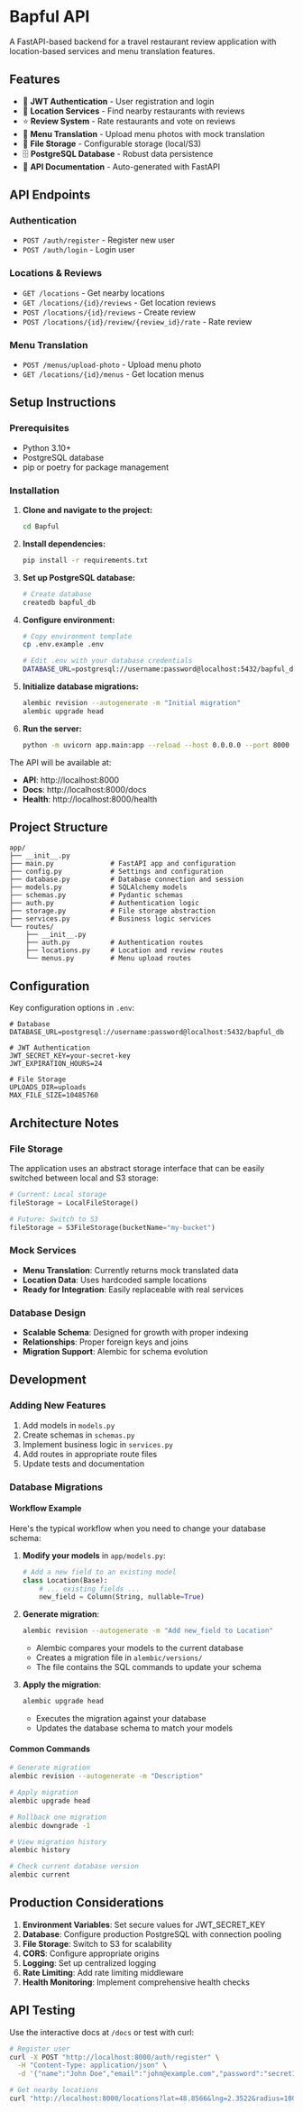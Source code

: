 # Bapful API

A FastAPI-based backend for a travel restaurant review application with location-based services and menu translation features.

## Features

- 🔐 **JWT Authentication** - User registration and login
- 📍 **Location Services** - Find nearby restaurants with reviews
- ⭐ **Review System** - Rate restaurants and vote on reviews
- 🍜 **Menu Translation** - Upload menu photos with mock translation
- 📁 **File Storage** - Configurable storage (local/S3)
- 🗄️ **PostgreSQL Database** - Robust data persistence
- 📝 **API Documentation** - Auto-generated with FastAPI

## API Endpoints

### Authentication

- `POST /auth/register` - Register new user
- `POST /auth/login` - Login user

### Locations & Reviews

- `GET /locations` - Get nearby locations
- `GET /locations/{id}/reviews` - Get location reviews
- `POST /locations/{id}/reviews` - Create review
- `POST /locations/{id}/review/{review_id}/rate` - Rate review

### Menu Translation

- `POST /menus/upload-photo` - Upload menu photo
- `GET /locations/{id}/menus` - Get location menus

## Setup Instructions

### Prerequisites

- Python 3.10+
- PostgreSQL database
- pip or poetry for package management

### Installation

1. **Clone and navigate to the project:**

   ```bash
   cd Bapful
   ```

2. **Install dependencies:**

   ```bash
   pip install -r requirements.txt
   ```

3. **Set up PostgreSQL database:**

   ```bash
   # Create database
   createdb bapful_db
   ```

4. **Configure environment:**

   ```bash
   # Copy environment template
   cp .env.example .env

   # Edit .env with your database credentials
   DATABASE_URL=postgresql://username:password@localhost:5432/bapful_db
   ```

5. **Initialize database migrations:**

   ```bash
   alembic revision --autogenerate -m "Initial migration"
   alembic upgrade head
   ```

6. **Run the server:**
   ```bash
   python -m uvicorn app.main:app --reload --host 0.0.0.0 --port 8000
   ```

The API will be available at:

- **API**: http://localhost:8000
- **Docs**: http://localhost:8000/docs
- **Health**: http://localhost:8000/health

## Project Structure

```
app/
├── __init__.py
├── main.py              # FastAPI app and configuration
├── config.py            # Settings and configuration
├── database.py          # Database connection and session
├── models.py            # SQLAlchemy models
├── schemas.py           # Pydantic schemas
├── auth.py              # Authentication logic
├── storage.py           # File storage abstraction
├── services.py          # Business logic services
└── routes/
    ├── __init__.py
    ├── auth.py          # Authentication routes
    ├── locations.py     # Location and review routes
    └── menus.py         # Menu upload routes
```

## Configuration

Key configuration options in `.env`:

```env
# Database
DATABASE_URL=postgresql://username:password@localhost:5432/bapful_db

# JWT Authentication
JWT_SECRET_KEY=your-secret-key
JWT_EXPIRATION_HOURS=24

# File Storage
UPLOADS_DIR=uploads
MAX_FILE_SIZE=10485760
```

## Architecture Notes

### File Storage

The application uses an abstract storage interface that can be easily switched between local and S3 storage:

```python
# Current: Local storage
fileStorage = LocalFileStorage()

# Future: Switch to S3
fileStorage = S3FileStorage(bucketName="my-bucket")
```

### Mock Services

- **Menu Translation**: Currently returns mock translated data
- **Location Data**: Uses hardcoded sample locations
- **Ready for Integration**: Easily replaceable with real services

### Database Design

- **Scalable Schema**: Designed for growth with proper indexing
- **Relationships**: Proper foreign keys and joins
- **Migration Support**: Alembic for schema evolution

## Development

### Adding New Features

1. Add models in `models.py`
2. Create schemas in `schemas.py`
3. Implement business logic in `services.py`
4. Add routes in appropriate route files
5. Update tests and documentation

### Database Migrations

#### Workflow Example

Here's the typical workflow when you need to change your database schema:

1. **Modify your models** in `app/models.py`:

   ```python
   # Add a new field to an existing model
   class Location(Base):
       # ... existing fields ...
       new_field = Column(String, nullable=True)
   ```

2. **Generate migration**:

   ```bash
   alembic revision --autogenerate -m "Add new_field to Location"
   ```

   - Alembic compares your models to the current database
   - Creates a migration file in `alembic/versions/`
   - The file contains the SQL commands to update your schema

3. **Apply the migration**:
   ```bash
   alembic upgrade head
   ```
   - Executes the migration against your database
   - Updates the database schema to match your models

#### Common Commands

```bash
# Generate migration
alembic revision --autogenerate -m "Description"

# Apply migration
alembic upgrade head

# Rollback one migration
alembic downgrade -1

# View migration history
alembic history

# Check current database version
alembic current
```

## Production Considerations

1. **Environment Variables**: Set secure values for JWT_SECRET_KEY
2. **Database**: Configure production PostgreSQL with connection pooling
3. **File Storage**: Switch to S3 for scalability
4. **CORS**: Configure appropriate origins
5. **Logging**: Set up centralized logging
6. **Rate Limiting**: Add rate limiting middleware
7. **Health Monitoring**: Implement comprehensive health checks

## API Testing

Use the interactive docs at `/docs` or test with curl:

```bash
# Register user
curl -X POST "http://localhost:8000/auth/register" \
  -H "Content-Type: application/json" \
  -d '{"name":"John Doe","email":"john@example.com","password":"secret123"}'

# Get nearby locations
curl "http://localhost:8000/locations?lat=48.8566&lng=2.3522&radius=1000"
```
